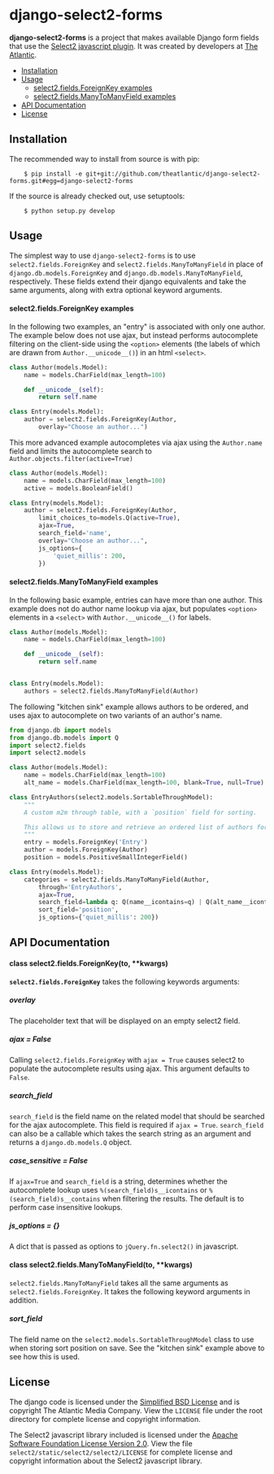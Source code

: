 django-select2-forms
====================

**django-select2-forms** is a project that makes available Django form fields that
use the [Select2 javascript plugin](http://ivaynberg.github.com/select2/). It was
created by developers at [The Atlantic](http://www.theatlantic.com/).

* [Installation](#installation)
* [Usage](#usage)
   * [select2.fields.ForeignKey examples](#select2fieldsforeignkey-examples)
   * [select2.fields.ManyToManyField examples](#select2fieldsmanyomanyfield-examples)
* [API Documentation](#api-documentation)
* [License](#license)

Installation
------------

The recommended way to install from source is with pip:

        $ pip install -e git+git://github.com/theatlantic/django-select2-forms.git#egg=django-select2-forms

If the source is already checked out, use setuptools:

        $ python setup.py develop

Usage
-----

The simplest way to use `django-select2-forms` is to use `select2.fields.ForeignKey` and `select2.fields.ManyToManyField` in place of `django.db.models.ForeignKey` and `django.db.models.ManyToManyField`, respectively. These fields extend their django equivalents and take the same arguments, along with extra optional keyword arguments.

#### select2.fields.ForeignKey examples

In the following two examples, an "entry" is associated with only one author. The example below does not use ajax, but instead performs autocomplete filtering on the client-side using the `<option>` elements (the labels of which are drawn from `Author.__unicode__()`) in an html `<select>`.

```python
class Author(models.Model):
    name = models.CharField(max_length=100)

    def __unicode__(self):
        return self.name

class Entry(models.Model):
    author = select2.fields.ForeignKey(Author,
        overlay="Choose an author...")
```

This more advanced example autocompletes via ajax using the `Author.name` field and limits the autocomplete search to `Author.objects.filter(active=True)`

```python
class Author(models.Model):
    name = models.CharField(max_length=100)
    active = models.BooleanField()

class Entry(models.Model):
    author = select2.fields.ForeignKey(Author,
        limit_choices_to=models.Q(active=True),
        ajax=True,
        search_field='name',
        overlay="Choose an author...",
        js_options={
            'quiet_millis': 200,
        })
```

#### select2.fields.ManyToManyField examples

In the following basic example, entries can have more than one author. This
example does not do author name lookup via ajax, but populates `<option>` elements in a `<select>` with `Author.__unicode__()` for labels.

```python
class Author(models.Model):
    name = models.CharField(max_length=100)

    def __unicode__(self):
        return self.name


class Entry(models.Model):
    authors = select2.fields.ManyToManyField(Author)
```

The following "kitchen sink" example allows authors to be ordered, and uses ajax to autocomplete on two variants of an author's name.

```python
from django.db import models
from django.db.models import Q
import select2.fields
import select2.models

class Author(models.Model):
    name = models.CharField(max_length=100)
    alt_name = models.CharField(max_length=100, blank=True, null=True)

class EntryAuthors(select2.models.SortableThroughModel):
    """
    A custom m2m through table, with a `position` field for sorting.

    This allows us to store and retrieve an ordered list of authors for an entry.
    """
    entry = models.ForeignKey('Entry')
    author = models.ForeignKey(Author)
    position = models.PositiveSmallIntegerField()

class Entry(models.Model):
    categories = select2.fields.ManyToManyField(Author,
        through='EntryAuthors',
        ajax=True,
        search_field=lambda q: Q(name__icontains=q) | Q(alt_name__icontains=q),
        sort_field='position',
        js_options={'quiet_millis': 200})
```

API Documentation
-----------------

#### class select2.fields.ForeignKey(to, **kwargs)

<b>`select2.fields.ForeignKey`</b> takes the following keywords arguments:

##### overlay

The placeholder text that will be displayed on an empty select2 field.

##### ajax = False

Calling `select2.fields.ForeignKey` with `ajax = True` causes select2 to populate the autocomplete results using ajax. This argument defaults to `False`.

##### search_field

`search_field` is the field name on the related model that should be searched for the ajax autocomplete. This field is required if `ajax = True`. `search_field` can also be a callable which takes the search string as an argument and returns a `django.db.models.Q` object. 


##### case_sensitive = False

If `ajax=True` and `search_field` is a string, determines whether the autocomplete lookup uses `%(search_field)s__icontains` or `%(search_field)s__contains` when filtering the results. The default is to perform case insensitive lookups.

##### js_options = {}

A dict that is passed as options to `jQuery.fn.select2()` in javascript.

#### class select2.fields.ManyToManyField(to, **kwargs)

`select2.fields.ManyToManyField` takes all the same arguments as `select2.fields.ForeignKey`. It takes the following keyword arguments in addition.

##### sort_field

The field name on the `select2.models.SortableThroughModel` class to use when storing sort position on save. See the "kitchen sink" example above to see how this is used.


License
-------
The django code is licensed under the
[Simplified BSD License](http://opensource.org/licenses/BSD-2-Clause) and
is copyright The Atlantic Media Company. View the `LICENSE` file under the
root directory for complete license and copyright information.

The Select2 javascript library included is licensed under the
[Apache Software Foundation License Version 2.0](http://www.apache.org/licenses/LICENSE-2.0).
View the file `select2/static/select2/select2/LICENSE` for complete license
and copyright information about the Select2 javascript library.
